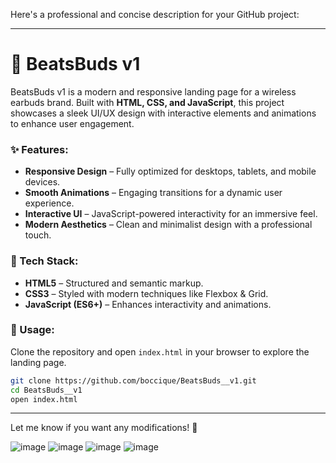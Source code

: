 Here's a professional and concise description for your GitHub project:  

---

# 🎵 BeatsBuds v1  

BeatsBuds v1 is a modern and responsive landing page for a wireless earbuds brand. Built with **HTML, CSS, and JavaScript**, this project showcases a sleek UI/UX design with interactive elements and animations to enhance user engagement.  

### ✨ Features:  
- **Responsive Design** – Fully optimized for desktops, tablets, and mobile devices.  
- **Smooth Animations** – Engaging transitions for a dynamic user experience.  
- **Interactive UI** – JavaScript-powered interactivity for an immersive feel.  
- **Modern Aesthetics** – Clean and minimalist design with a professional touch.  

### 🚀 Tech Stack:  
- **HTML5** – Structured and semantic markup.  
- **CSS3** – Styled with modern techniques like Flexbox & Grid.  
- **JavaScript (ES6+)** – Enhances interactivity and animations.  

### 📌 Usage:  
Clone the repository and open `index.html` in your browser to explore the landing page.  

```sh
git clone https://github.com/boccique/BeatsBuds__v1.git
cd BeatsBuds__v1
open index.html
```

---

Let me know if you want any modifications! 🚀


![image](https://github.com/boccique/TaskToTest/assets/143612524/c4d91c2b-2f8f-4bcb-9f8f-4c064345194d)
![image](https://github.com/boccique/TaskToTest/assets/143612524/863818e3-344e-4a23-b209-d3a2ab363edd)
![image](https://github.com/boccique/TaskToTest/assets/143612524/3b664994-6a32-4d46-8c38-6314855bdb82)
![image](https://github.com/boccique/TaskToTest/assets/143612524/c9c33b0a-0b63-4c5f-ac2f-b4a476abe621)
